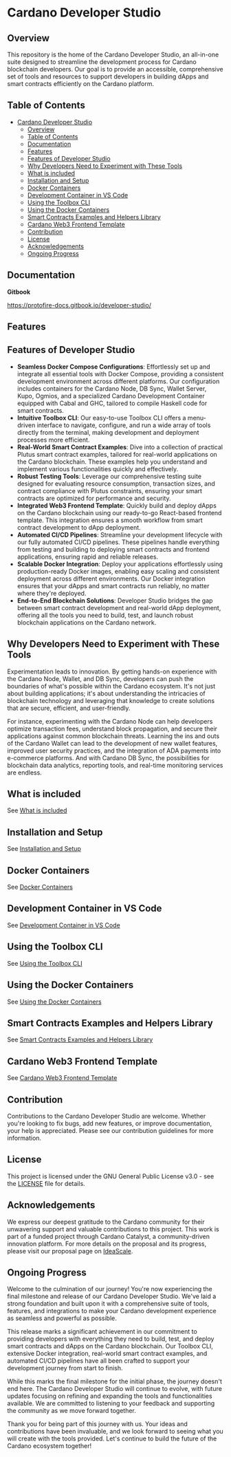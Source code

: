 # Cardano Developer Studio

## Overview

This repository is the home of the Cardano Developer Studio, an all-in-one suite
designed to streamline the development process for Cardano blockchain
developers. Our goal is to provide an accessible, comprehensive set of tools and
resources to support developers in building dApps and smart contracts
efficiently on the Cardano platform.

## Table of Contents

- [Cardano Developer Studio](#cardano-developer-studio)
  - [Overview](#overview)
  - [Table of Contents](#table-of-contents)
  - [Documentation](#documentation)
  - [Features](#features)
  - [Features of Developer Studio](#features-of-developer-studio)
  - [Why Developers Need to Experiment with These Tools](#why-developers-need-to-experiment-with-these-tools)
  - [What is included](#what-is-included)
  - [Installation and Setup](#installation-and-setup)
  - [Docker Containers](#docker-containers)
  - [Development Container in VS Code](#development-container-in-vs-code)
  - [Using the Toolbox CLI](#using-the-toolbox-cli)
  - [Using the Docker Containers](#using-the-docker-containers)
  - [Smart Contracts Examples and Helpers Library](#smart-contracts-examples-and-helpers-library)
  - [Cardano Web3 Frontend Template](#cardano-web3-frontend-template)
  - [Contribution](#contribution)
  - [License](#license)
  - [Acknowledgements](#acknowledgements)
  - [Ongoing Progress](#ongoing-progress)

## Documentation

**Gitbook**

https://protofire-docs.gitbook.io/developer-studio/

## Features

## Features of Developer Studio

- **Seamless Docker Compose Configurations**: Effortlessly set up and integrate all essential tools with Docker Compose, providing a consistent development environment across different platforms. Our configuration includes containers for the Cardano Node, DB Sync, Wallet Server, Kupo, Ogmios, and a specialized Cardano Development Container equipped with Cabal and GHC, tailored to compile Haskell code for smart contracts.
- **Intuitive Toolbox CLI**: Our easy-to-use Toolbox CLI offers a menu-driven interface to navigate, configure, and run a wide array of tools directly from the terminal, making development and deployment processes more efficient.
- **Real-World Smart Contract Examples**: Dive into a collection of practical Plutus smart contract examples, tailored for real-world applications on the Cardano blockchain. These examples help you understand and implement various functionalities quickly and effectively.
- **Robust Testing Tools**: Leverage our comprehensive testing suite designed for evaluating resource consumption, transaction sizes, and contract compliance with Plutus constraints, ensuring your smart contracts are optimized for performance and security.
- **Integrated Web3 Frontend Template**: Quickly build and deploy dApps on the Cardano blockchain using our ready-to-go React-based frontend template. This integration ensures a smooth workflow from smart contract development to dApp deployment.
- **Automated CI/CD Pipelines**: Streamline your development lifecycle with our fully automated CI/CD pipelines. These pipelines handle everything from testing and building to deploying smart contracts and frontend applications, ensuring rapid and reliable releases.
- **Scalable Docker Integration**: Deploy your applications effortlessly using production-ready Docker images, enabling easy scaling and consistent deployment across different environments. Our Docker integration ensures that your dApps and smart contracts run reliably, no matter where they're deployed.
- **End-to-End Blockchain Solutions**: Developer Studio bridges the gap between smart contract development and real-world dApp deployment, offering all the tools you need to build, test, and launch robust blockchain applications on the Cardano network.

## Why Developers Need to Experiment with These Tools

Experimentation leads to innovation. By getting hands-on experience with the Cardano Node, Wallet, and DB Sync, developers can push the boundaries of what's possible within the Cardano ecosystem. It's not just about building applications; it's about understanding the intricacies of blockchain technology and leveraging that knowledge to create solutions that are secure, efficient, and user-friendly.

For instance, experimenting with the Cardano Node can help developers optimize transaction fees, understand block propagation, and secure their applications against common blockchain threats. Learning the ins and outs of the Cardano Wallet can lead to the development of new wallet features, improved user security practices, and the integration of ADA payments into e-commerce platforms. And with Cardano DB Sync, the possibilities for blockchain data analytics, reporting tools, and real-time monitoring services are endless.

## What is included

See [What is included](./docs/README_INCLUDED.md)

## Installation and Setup

See [Installation and Setup](./docs/README_INSTALLATION.md)

## Docker Containers

See [Docker Containers](./docs/README_DOCKER.md)

## Development Container in VS Code

See [Development Container in VS Code](./docs/README_VSCODE.md)

## Using the Toolbox CLI

See [Using the Toolbox CLI](./docs/README_SCRIPT.md)

## Using the Docker Containers

See [Using the Docker Containers](./docs/README_CONTAINERS.md)

## Smart Contracts Examples and Helpers Library

See [Smart Contracts Examples and Helpers Library](./cardano-smart-contracts-examples/README.md)

## Cardano Web3 Frontend Template

See [Cardano Web3 Frontend Template](./cardano-web3-frontend-template/README.md)

## Contribution

Contributions to the Cardano Developer Studio are welcome. Whether you're
looking to fix bugs, add new features, or improve documentation, your help is
appreciated. Please see our contribution guidelines for more information.

## License

This project is licensed under the GNU General Public License v3.0 - see the
[LICENSE](LICENSE) file for details.

## Acknowledgements

We express our deepest gratitude to the Cardano community for their unwavering
support and valuable contributions to this project. This work is part of a
funded project through Cardano Catalyst, a community-driven innovation platform.
For more details on the proposal and its progress, please visit our proposal
page on [IdeaScale](https://cardano.ideascale.com/c/idea/110047).

## Ongoing Progress

Welcome to the culmination of our journey! You're now experiencing the final milestone and release of our Cardano Developer Studio. We've laid a strong foundation and built upon it with a comprehensive suite of tools, features, and integrations to make your Cardano development experience as seamless and powerful as possible.

This release marks a significant achievement in our commitment to providing developers with everything they need to build, test, and deploy smart contracts and dApps on the Cardano blockchain. Our Toolbox CLI, extensive Docker integration, real-world smart contract examples, and automated CI/CD pipelines have all been crafted to support your development journey from start to finish.

While this marks the final milestone for the initial phase, the journey doesn't end here. The Cardano Developer Studio will continue to evolve, with future updates focusing on refining and expanding the tools and functionalities available. We are committed to listening to your feedback and supporting the community as we move forward together.

Thank you for being part of this journey with us. Your ideas and contributions have been invaluable, and we look forward to seeing what you will create with the tools provided. Let's continue to build the future of the Cardano ecosystem together!
